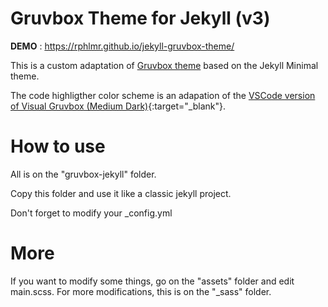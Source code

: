 # Gruvbox Theme for Jekyll (v3)

**DEMO** : https://rphlmr.github.io/jekyll-gruvbox-theme/

This is a custom adaptation of [Gruvbox theme](https://github.com/morhetz/gruvbox) based on the Jekyll Minimal theme.

The code highligther color scheme is an adapation of the [VSCode version of Visual Gruvbox (Medium Dark)](https://github.com/rphlmr/visual-gruvbox-medium-dark){:target="_blank"}.

# How to use

All is on the "gruvbox-jekyll" folder. 

Copy this folder and use it like a classic jekyll project.

Don't forget to modify your _config.yml

# More

If you want to modify some things, go on the "assets" folder and edit main.scss.
For more modifications, this is on the "_sass" folder.

